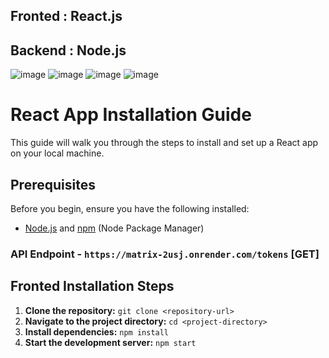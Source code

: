 
## Fronted : React.js
## Backend : Node.js

![image](https://github.com/UmaSahni/fronted/assets/112793743/d6486213-90bb-4c02-a3de-c8b7e4d020ae)
![image](https://github.com/UmaSahni/fronted/assets/112793743/093c82c1-5ccc-4429-90bb-a70b7db5d36f)
![image](https://github.com/UmaSahni/fronted/assets/112793743/db034e5d-dc31-4c30-bfe0-071092c275d6)
![image](https://github.com/UmaSahni/fronted/assets/112793743/24fade02-8214-44ca-a6a4-0506bcc2ff6a)

# React App Installation Guide

This guide will walk you through the steps to install and set up a React app on your local machine.

## Prerequisites

Before you begin, ensure you have the following installed:

- [Node.js](https://nodejs.org/) and [npm](https://www.npmjs.com/) (Node Package Manager)

### API Endpoint - `https://matrix-2usj.onrender.com/tokens` [GET]

## Fronted Installation Steps

1. **Clone the repository:**
   `git clone <repository-url>`
2. **Navigate to the project directory:**
   `cd <project-directory>`
3. **Install dependencies:**
   `npm install`
4. **Start the development server:**
   `npm start`

